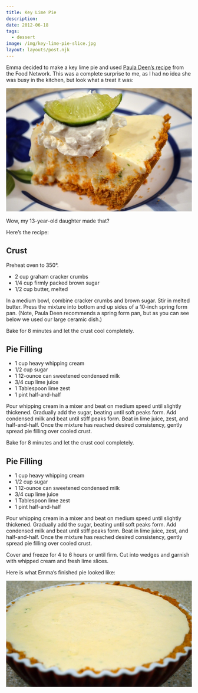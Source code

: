 ```yaml
---
title: Key Lime Pie
description: 
date: 2012-06-18
tags:
  - dessert
image: /img/key-lime-pie-slice.jpg
layout: layouts/post.njk
---
```


Emma decided to make a key lime pie and used [Paula Deen’s recipe](http://www.foodnetwork.com/recipes/paula-deen/key-lime-pie-recipe/index.html)
from the Food Network. This was a complete surprise to me, as I had no
idea she was busy in the kitchen, but look what a treat it was:

![key lime pie](/img/key-lime-pie-slice.jpg)

Wow, my 13-year-old daughter made that?

Here’s the recipe:

## Crust

Preheat oven to 350°.

* 2 cup graham cracker crumbs
* 1/4 cup firmly packed brown sugar
* 1/2 cup butter, melted

In a medium bowl, combine cracker crumbs and brown sugar. Stir in
melted butter. Press the mixture into bottom and up sides of a 10-inch
spring form pan. (Note, Paula Deen recommends a spring form pan, but
as you can see below we used our large ceramic dish.)

Bake for 8 minutes and let the crust cool completely.

## Pie Filling

* 1 cup heavy whipping cream
* 1/2 cup sugar
* 1 12-ounce can sweetened condensed milk
* 3/4 cup lime juice
* 1 Tablespoon lime zest
* 1 pint half-and-half

Pour whipping cream in a mixer and beat on medium speed until slightly
thickened. Gradually add the sugar, beating until soft peaks form. Add
condensed milk and beat until stiff peaks form. Beat in lime juice,
zest, and half-and-half. Once the mixture has reached desired
consistency, gently spread pie filling over cooled crust.

Bake for 8 minutes and let the crust cool completely.

## Pie Filling

* 1 cup heavy whipping cream
* 1/2 cup sugar
* 1 12-ounce can sweetened condensed milk
* 3/4 cup lime juice
* 1 Tablespoon lime zest
* 1 pint half-and-half

Pour whipping cream in a mixer and beat on medium speed until slightly
thickened. Gradually add the sugar, beating until soft peaks form. Add
condensed milk and beat until stiff peaks form. Beat in lime juice,
zest, and half-and-half. Once the mixture has reached desired
consistency, gently spread pie filling over cooled crust.

Cover and freeze for 4 to 6 hours or until firm. Cut into wedges and
garnish with whipped cream and fresh lime slices.

Here is what Emma’s finished pie looked like:

![key lime pie](/img/key-lime-pie.jpg)